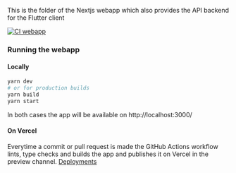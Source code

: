 This is the folder of the Nextjs webapp which also provides the API backend 
for the Flutter client

[![CI webapp](https://github.com/DerLev/teachers-bingo/actions/workflows/integration-webapp.yml/badge.svg?branch=main&event=push)](https://github.com/DerLev/teachers-bingo/actions/workflows/integration-webapp.yml)

### Running the webapp

#### Locally

```bash
yarn dev
# or for production builds
yarn build
yarn start
```

In both cases the app will be available on http://localhost:3000/

#### On Vercel

Everytime a commit or pull request is made the GitHub Actions workflow lints, 
type checks and builds the app and publishes it on Vercel in the preview 
channel. [Deployments](https://github.com/DerLev/teachers-bingo/deployments/activity_log?environment=Preview)
